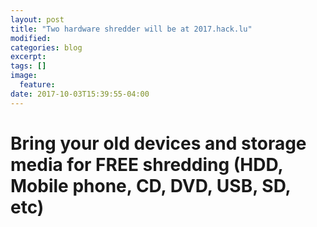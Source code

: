 ```yaml
---
layout: post
title: "Two hardware shredder will be at 2017.hack.lu"
modified:
categories: blog
excerpt:
tags: []
image:
  feature:
date: 2017-10-03T15:39:55-04:00
---
```


# Bring your old devices and storage media for FREE shredding (HDD, Mobile phone, CD, DVD, USB, SD, etc)

